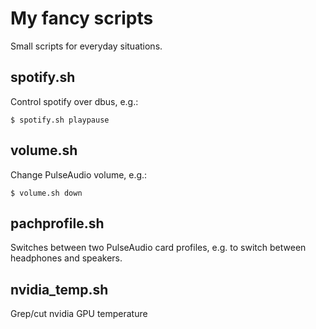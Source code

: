 # My fancy scripts

Small scripts for everyday situations.

## spotify.sh
Control spotify over dbus, e.g.:

    $ spotify.sh playpause

## volume.sh
Change PulseAudio volume, e.g.:

    $ volume.sh down

## pachprofile.sh
Switches between two PulseAudio card profiles, e.g. to switch between headphones and speakers.

## nvidia\_temp.sh
Grep/cut nvidia GPU temperature
